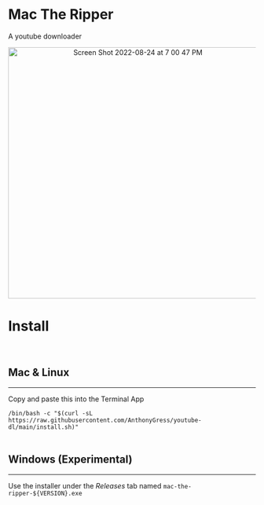 # Mac The Ripper
A youtube downloader

<div align="center"><img width="512" alt="Screen Shot 2022-08-24 at 7 00 47 PM" src="https://user-images.githubusercontent.com/70029654/186538440-18df18a2-afd4-42f5-8dc9-c55864306545.png"></div>


# Install

<br>

## Mac & Linux

<hr>

Copy and paste this into the Terminal App

`/bin/bash -c "$(curl -sL https://raw.githubusercontent.com/AnthonyGress/youtube-dl/main/install.sh)"`
<br><br>

## Windows (Experimental)

<hr>

Use the installer under the _Releases_ tab named `mac-the-ripper-${VERSION}.exe`
